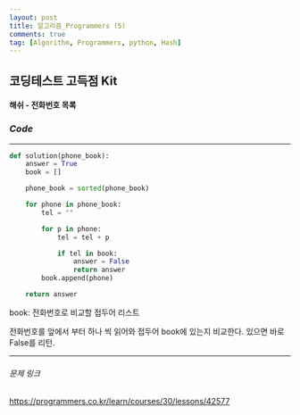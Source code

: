 ```yaml
---
layout: post
title: 알고리즘_Programmers (5)
comments: true
tag: [Algorithm, Programmers, python, Hash]
---
```




## 코딩테스트 고득점 Kit



#### 해쉬 - 전화번호 목록



### *Code*

---

```python
def solution(phone_book):
    answer = True
    book = []

    phone_book = sorted(phone_book)

    for phone in phone_book:
        tel = ""

        for p in phone:
            tel = tel + p

            if tel in book:
                answer = False
                return answer
        book.append(phone)

    return answer
```

 book: 전화번호로 비교할 접두어 리스트     

 전화번호를 앞에서 부터 하나 씩 읽어와  접두어 book에 있는지 비교한다. 있으면 바로 False를 리턴.   

---

###### 문제 링크

<https://programmers.co.kr/learn/courses/30/lessons/42577>



